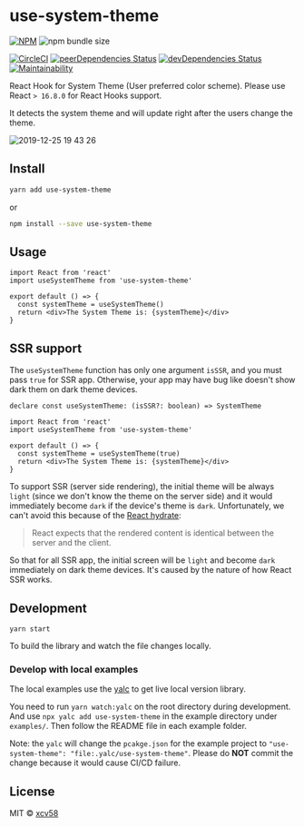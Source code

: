 # use-system-theme

[![NPM](https://img.shields.io/npm/v/use-system-theme.svg)](https://www.npmjs.com/package/use-system-theme)
![npm bundle size](https://img.shields.io/bundlephobia/min/use-system-theme)

[![CircleCI](https://circleci.com/gh/xcv58/use-system-theme.svg?style=svg)](https://circleci.com/gh/xcv58/use-system-theme)
[![peerDependencies Status](https://david-dm.org/xcv58/use-system-theme/peer-status.svg)](https://david-dm.org/xcv58/use-system-theme?type=peer)
[![devDependencies Status](https://david-dm.org/xcv58/use-system-theme/dev-status.svg)](https://david-dm.org/xcv58/use-system-theme?type=dev)
[![Maintainability](https://api.codeclimate.com/v1/badges/b9d2a00973782602d73a/maintainability)](https://codeclimate.com/github/xcv58/use-system-theme/maintainability)

React Hook for System Theme (User preferred color scheme). Please use React `> 16.8.0` for React Hooks support.

It detects the system theme and will update right after the users change the theme.

![2019-12-25 19 43 26](https://user-images.githubusercontent.com/503123/71456630-3008bc80-274f-11ea-8a57-f8a619b31a60.gif)


## Install

```bash
yarn add use-system-theme
```

or

```bash
npm install --save use-system-theme
```

## Usage

```tsx
import React from 'react'
import useSystemTheme from 'use-system-theme'

export default () => {
  const systemTheme = useSystemTheme()
  return <div>The System Theme is: {systemTheme}</div>
}
```

## SSR support

The `useSystemTheme` function has only one argument `isSSR`, and you must pass `true` for SSR app. Otherwise, your app may have bug like doesn't show dark them on dark theme devices.

```tsx
declare const useSystemTheme: (isSSR?: boolean) => SystemTheme
```

```tsx
import React from 'react'
import useSystemTheme from 'use-system-theme'

export default () => {
  const systemTheme = useSystemTheme(true)
  return <div>The System Theme is: {systemTheme}</div>
}
```

To support SSR (server side rendering), the initial theme will be always `light` (since we don't know the theme on the server side) and it would immediately become `dark` if the device's theme is `dark`. Unfortunately, we can't avoid this because of the [React hydrate](https://reactjs.org/docs/react-dom.html#hydrate):

> React expects that the rendered content is identical between the server and the client.

So that for all SSR app, the initial screen will be `light` and become `dark` immediately on dark theme devices. It's caused by the nature of how React SSR works.

## Development

`yarn start`

To build the library and watch the file changes locally.

### Develop with local examples

The local examples use the [yalc](https://github.com/whitecolor/yalc) to get live local version library.

You need to run `yarn watch:yalc` on the root directory during development. And use `npx yalc add use-system-theme` in the example directory under `examples/`. Then follow the README file in each example folder.

Note: the `yalc` will change the `pcakge.json` for the example project to `"use-system-theme": "file:.yalc/use-system-theme"`. Please do **NOT** commit the change because it would cause CI/CD failure.

## License

MIT © [xcv58](https://github.com/xcv58)
